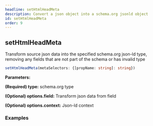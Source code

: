 ```yaml
---
headline: setHtmlHeadMeta
description: Convert a json object into a schema.org jsonld object
id: setHtmlHeadMeta
order: 9
---
```


## setHtmlHeadMeta

<p class="lead">Transform source json data into the specified schema.org json-ld type, removing any fields that are not part of the schema or has invalid type</p>

```ts
setHtmlHeadMeta(metaSelectors: {[propName: string]: string})
```

__Parameters:__

<span class="text-primary">__(Required) type:__</span> schema.org type

<span class="text-primary">__(Optional) options.field:__</span> Transform json data from field

<span class="text-primary">__(Optional) options.context:__</span> Json-ld context


### __Examples__